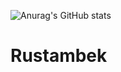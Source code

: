 ![Anurag's GitHub stats](https://github-readme-stats.vercel.app/api?username=anuraghazra&show_icons=true&theme=radical)
# Rustambek
